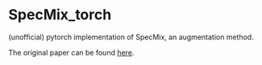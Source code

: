 # SpecMix_torch
(unofficial) pytorch implementation of SpecMix, an augmentation method.

The original paper can be found [here](https://arxiv.org/abs/2108.03020).
